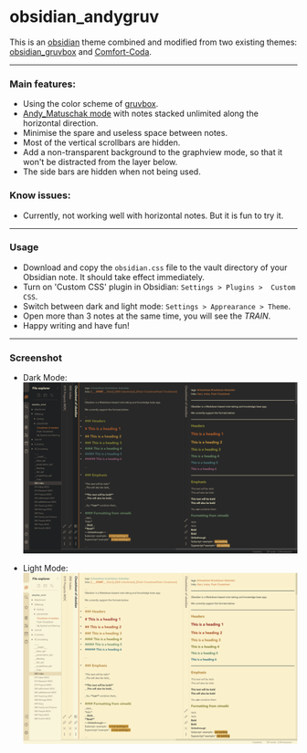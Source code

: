 # obsidian_andygruv

This is an [obsidian](https://obsidian.md/) theme combined and modified from two existing themes: [obsidian_gruvbox](https://github.com/insanum/obsidian_gruvbox) and [Comfort-Coda](https://github.com/nickmilo/Comfort-Coda). 

---
### Main features:
- Using the color scheme of [gruvbox](https://github.com/morhetz/gruvbox).
- [Andy_Matuschak mode](https://notes.andymatuschak.org) with notes stacked unlimited along the horizontal direction.
- Minimise the spare and useless space between notes.
- Most of the vertical scrollbars are hidden.
- Add a non-transparent background to the graphview mode, so that it won't be distracted from the layer below.
- The side bars are hidden when not being used.

### Know issues:
- Currently, not working well with horizontal notes. But it is fun to try it.

---
### Usage
- Download and copy the  `obsidian.css` file to the vault directory of your Obsidian note. It should take effect immediately.
- Turn on 'Custom CSS' plugin in Obsidian: `Settings > Plugins >  Custom CSS`.
- Switch between dark and light mode:  `Settings > Apprearance > Theme`.
- Open more than 3 notes at the same time, you will see the _TRAIN_. 
- Happy writing and have fun!

---
### Screenshot

- Dark Mode:
![Dark Mode](dark.png)

- Light Mode:
![Light Mode](light.png)